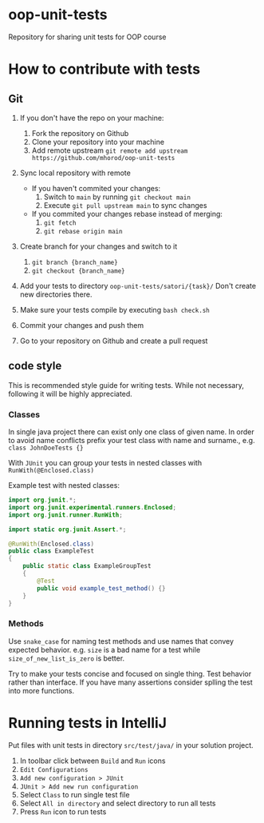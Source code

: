 # oop-unit-tests
Repository for sharing unit tests for OOP course

# How to contribute with tests

## Git

1. If you don't have the repo on your machine:
    1. Fork the repository on Github
    2. Clone your repository into your machine
    3. Add remote upstream `git remote add upstream https://github.com/mhorod/oop-unit-tests`


2. Sync local repository with remote
    - If you haven't commited your changes:
        1. Switch to `main` by running `git checkout main`
        2. Execute `git pull upstream main` to sync changes
    - If you commited your changes rebase instead of merging:
        1. `git fetch`
        2. `git rebase origin main`
        
3. Create branch for your changes and switch to it
    1. `git branch {branch_name}`
    2. `git checkout {branch_name}`

4. Add your tests to directory `oop-unit-tests/satori/{task}/`
    Don't create new directories there.

5. Make sure your tests compile by executing `bash check.sh`
6. Commit your changes and push them
7. Go to your repository on Github and create a pull request

## code style
This is recommended style guide for writing tests. While not necessary, following it will be highly appreciated.

### Classes
In single java project there can exist only one class of given name. In order to avoid name conflicts prefix your test class with name and surname., e.g. `class JohnDoeTests {}`

With `JUnit` you can group your tests in nested classes with `RunWith(@Enclosed.class)`

Example test with nested classes:
```java
import org.junit.*;
import org.junit.experimental.runners.Enclosed;
import org.junit.runner.RunWith;

import static org.junit.Assert.*;

@RunWith(Enclosed.class)
public class ExampleTest
{
    public static class ExampleGroupTest 
    {
        @Test
        public void example_test_method() {}
    }
}
```

### Methods
Use `snake_case` for naming test methods and use names that convey expected behavior.
e.g. `size` is a bad name for a test while `size_of_new_list_is_zero` is better.

Try to make your tests concise and focused on single thing.
Test behavior rather than interface.
If you have many assertions consider splling the test into more functions.

# Running tests in IntelliJ

Put files with unit tests in directory `src/test/java/` in your solution project.

1. In toolbar click between `Build` and `Run` icons
2. `Edit Configurations`
3. `Add new configuration > JUnit`
4. `JUnit > Add new run configuration`
5. Select `Class` to run single test file
6. Select `All in directory` and select directory to run all tests
7. Press `Run` icon to run tests
